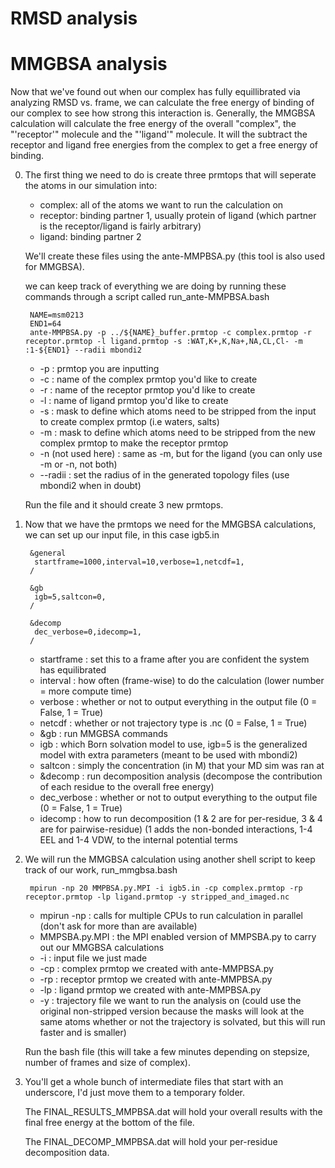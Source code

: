 # RMSD analysis

# MMGBSA analysis
Now that we've found out when our complex has fully equillibrated via analyzing RMSD vs. frame, we can calculate the free energy of binding of our complex to see how strong this interaction is. Generally, the MMGBSA calculation will calculate the free energy of the overall "complex", the "'receptor'" molecule and the "'ligand'" molecule. It will the subtract the receptor and ligand free energies from the complex to get a free energy of binding.

0. The first thing we need to do is create three prmtops that will seperate the atoms in our simulation into:
   - complex: all of the atoms we want to run the calculation on
   - receptor: binding partner 1, usually protein of ligand (which partner is the receptor/ligand is fairly arbitrary)
   - ligand: binding partner 2 
        
   We'll create these files using the ante-MMPBSA.py (this tool is also used for MMGBSA). 
        
   we can keep track of everything we are doing by running these commands through a script called run_ante-MMPBSA.bash        

        NAME=msm0213
        END1=64
        ante-MMPBSA.py -p ../${NAME}_buffer.prmtop -c complex.prmtop -r receptor.prmtop -l ligand.prmtop -s :WAT,K+,K,Na+,NA,CL,Cl- -m :1-${END1} --radii mbondi2
        
    - -p : prmtop you are inputting 
    - -c : name of the complex prmtop you'd like to create
    - -r : name of the receptor prmtop  you'd like to create
    - -l : name of ligand prmtop you'd like to create
    - -s : mask to define which atoms need to be stripped from the input to create complex prmtop (i.e waters, salts)
    - -m : mask to define which atoms need to be stripped from the new complex prmtop to make the receptor prmtop
    - -n (not used here) : same as -m, but for the ligand (you can only use -m or -n, not both)
    - --radii : set the radius of in the generated topology files (use mbondi2 when in doubt)
    
    Run the file and it should create 3 new prmtops.
    
1. Now that we have the prmtops we need for the MMGBSA calculations, we can set up our input file, in this case igb5.in
    
        &general 
         startframe=1000,interval=10,verbose=1,netcdf=1,
        /

        &gb
         igb=5,saltcon=0,
        /

        &decomp
         dec_verbose=0,idecomp=1,
        /
    
    - startframe : set this to a frame after you are confident the system has equilibrated
    - interval : how often (frame-wise) to do the calculation (lower number = more compute time)
    - verbose : whether or not to output everything in the output file (0 = False, 1 = True)
    - netcdf : whether or not trajectory type is .nc (0 = False, 1 = True)
    - &gb : run MMGBSA commands
    - igb : which Born solvation model to use, igb=5 is the generalized model with extra parameters (meant to be used with mbondi2)
    - saltcon : simply the concentration (in M) that your MD sim was ran at
    - &decomp : run decomposition analysis (decompose the contribution of each residue to the overall free energy)
    - dec_verbose : whether or not to output everything to the output file (0 = False, 1 = True)
    - idecomp : how to run decomposition (1 & 2 are for per-residue, 3 & 4 are for pairwise-residue) (1 adds the non-bonded interactions,  1-4 EEL and 1-4 VDW, to the internal potential terms
    
2. We will run the MMGBSA calculation using another shell script to keep track of our work, run_mmgbsa.bash

        mpirun -np 20 MMPBSA.py.MPI -i igb5.in -cp complex.prmtop -rp receptor.prmtop -lp ligand.prmtop -y stripped_and_imaged.nc
   
    - mpirun -np : calls for multiple CPUs to run calculation in parallel (don't ask for more than are available)
    - MMPSBA.py.MPI : the MPI enabled version of MMPSBA.py to carry out our MMGBSA calculations
    - -i : input file we just made
    - -cp : complex prmtop we created with ante-MMPBSA.py
    - -rp : receptor prmtop we created with ante-MMPBSA.py
    - -lp : ligand prmtop we created with ante-MMPBSA.py
    - -y : trajectory file we want to run the analysis on (could use the original non-stripped version because the masks will look at the same atoms whether or not the trajectory is solvated, but this will run faster and is smaller)
   
    Run the bash file (this will take a few minutes depending on stepsize, number of frames and size of complex).
   
3. You'll get a whole bunch of intermediate files that start with an underscore, I'd just move them to a temporary folder.
    
    The FINAL_RESULTS_MMPBSA.dat will hold your overall results with the final free energy at the bottom of the file.
    
    The FINAL_DECOMP_MMPBSA.dat will hold your per-residue decomposition data.
    
   